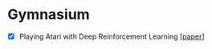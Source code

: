 # Gymnasium

- [x] Playing Atari with Deep Reinforcement Learning [[paper](https://arxiv.org/abs/1312.5602)]